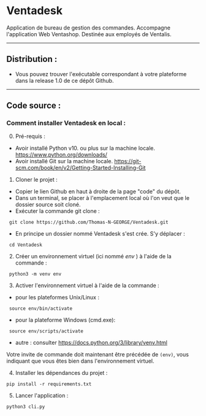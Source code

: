 # Ventadesk

Application de bureau de gestion des commandes.
Accompagne l'application Web Ventashop.
Destinée aux employés de Ventalis.


---

## Distribution :

 - Vous pouvez trouver l'exécutable correspondant à votre plateforme dans la release 1.0 de ce dépôt Github.

---
## Code source : 

### Comment installer Ventadesk en local : 

0. Pré-requis : 
 - Avoir installé Python v10. ou plus sur la machine locale. https://www.python.org/downloads/
 - Avoir installé Git sur la machine locale. https://git-scm.com/book/en/v2/Getting-Started-Installing-Git

1. Cloner le projet : 
 - Copier le lien Github en haut à droite de la page "code" du dépôt.
 - Dans un terminal, se placer à l'emplacement local où l'on veut que le dossier source soit cloné.
 - Exécuter la commande git clone : 
````
 git clone https://github.com/Thomas-N-GEORGE/Ventadesk.git
````

 - En principe un dossier nommé Ventadesk s'est crée. S'y déplacer : 
````
 cd Ventadesk
````
2. Créer un environnement virtuel (ici nommé *env* ) à l'aide de la commande : 
````
 python3 -m venv env
````

3. Activer l'environnement virtuel à l'aide de la commande : 
 
* pour les plateformes Unix/Linux : 
````
 source env/bin/activate
````

* pour la plateforme Windows (cmd.exe):
````
 source env/scripts/activate
````
 * autre : consulter https://docs.python.org/3/library/venv.html

Votre invite de commande doit maintenant être précédée de `(env)`, vous indiquant que vous êtes bien dans l'environnement virtuel.

4. Installer les dépendances du projet : 
````
pip install -r requirements.txt
````

5. Lancer l'application : 
````
python3 cli.py
````
